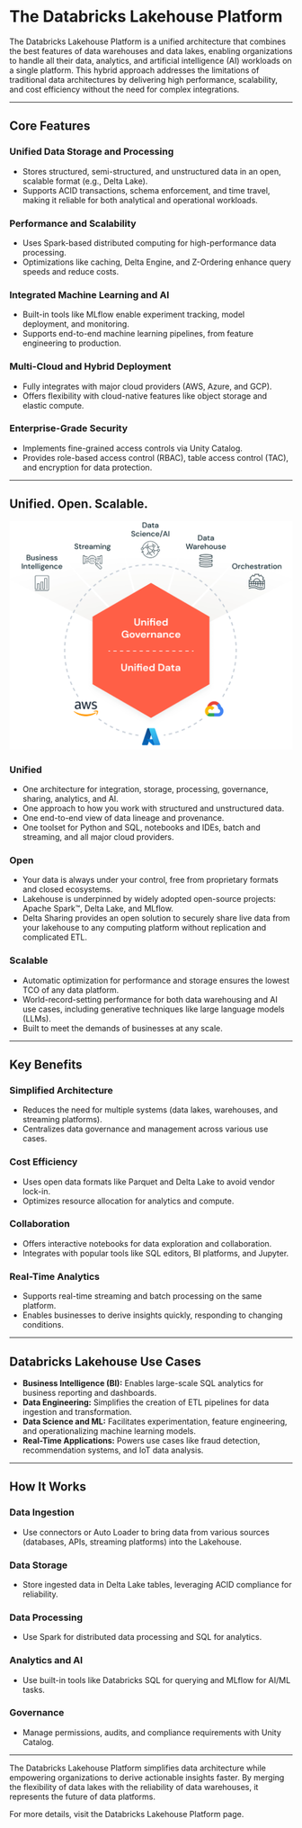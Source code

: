 # The Databricks Lakehouse Platform

The Databricks Lakehouse Platform is a unified architecture that combines the best features of data warehouses and data lakes, enabling organizations to handle all their data, analytics, and artificial intelligence (AI) workloads on a single platform. This hybrid approach addresses the limitations of traditional data architectures by delivering high performance, scalability, and cost efficiency without the need for complex integrations.

---

## Core Features

### Unified Data Storage and Processing
- Stores structured, semi-structured, and unstructured data in an open, scalable format (e.g., Delta Lake).
- Supports ACID transactions, schema enforcement, and time travel, making it reliable for both analytical and operational workloads.

### Performance and Scalability
- Uses Spark-based distributed computing for high-performance data processing.
- Optimizations like caching, Delta Engine, and Z-Ordering enhance query speeds and reduce costs.

### Integrated Machine Learning and AI
- Built-in tools like MLflow enable experiment tracking, model deployment, and monitoring.
- Supports end-to-end machine learning pipelines, from feature engineering to production.

### Multi-Cloud and Hybrid Deployment
- Fully integrates with major cloud providers (AWS, Azure, and GCP).
- Offers flexibility with cloud-native features like object storage and elastic compute.

### Enterprise-Grade Security
- Implements fine-grained access controls via Unity Catalog.
- Provides role-based access control (RBAC), table access control (TAC), and encryption for data protection.

---

## Unified. Open. Scalable.
![Unified. Open. Scalable](/images/unified_open_scalable.png)

### Unified
- One architecture for integration, storage, processing, governance, sharing, analytics, and AI.
- One approach to how you work with structured and unstructured data.
- One end-to-end view of data lineage and provenance.
- One toolset for Python and SQL, notebooks and IDEs, batch and streaming, and all major cloud providers.

### Open
- Your data is always under your control, free from proprietary formats and closed ecosystems.
- Lakehouse is underpinned by widely adopted open-source projects: Apache Spark™, Delta Lake, and MLflow.
- Delta Sharing provides an open solution to securely share live data from your lakehouse to any computing platform without replication and complicated ETL.

### Scalable
- Automatic optimization for performance and storage ensures the lowest TCO of any data platform.
- World-record-setting performance for both data warehousing and AI use cases, including generative techniques like large language models (LLMs).
- Built to meet the demands of businesses at any scale.

---

## Key Benefits

### Simplified Architecture
- Reduces the need for multiple systems (data lakes, warehouses, and streaming platforms).
- Centralizes data governance and management across various use cases.

### Cost Efficiency
- Uses open data formats like Parquet and Delta Lake to avoid vendor lock-in.
- Optimizes resource allocation for analytics and compute.

### Collaboration
- Offers interactive notebooks for data exploration and collaboration.
- Integrates with popular tools like SQL editors, BI platforms, and Jupyter.

### Real-Time Analytics
- Supports real-time streaming and batch processing on the same platform.
- Enables businesses to derive insights quickly, responding to changing conditions.

---

## Databricks Lakehouse Use Cases

- **Business Intelligence (BI):** Enables large-scale SQL analytics for business reporting and dashboards.
- **Data Engineering:** Simplifies the creation of ETL pipelines for data ingestion and transformation.
- **Data Science and ML:** Facilitates experimentation, feature engineering, and operationalizing machine learning models.
- **Real-Time Applications:** Powers use cases like fraud detection, recommendation systems, and IoT data analysis.

---

## How It Works

### Data Ingestion
- Use connectors or Auto Loader to bring data from various sources (databases, APIs, streaming platforms) into the Lakehouse.

### Data Storage
- Store ingested data in Delta Lake tables, leveraging ACID compliance for reliability.

### Data Processing
- Use Spark for distributed data processing and SQL for analytics.

### Analytics and AI
- Use built-in tools like Databricks SQL for querying and MLflow for AI/ML tasks.

### Governance
- Manage permissions, audits, and compliance requirements with Unity Catalog.

---

The Databricks Lakehouse Platform simplifies data architecture while empowering organizations to derive actionable insights faster. By merging the flexibility of data lakes with the reliability of data warehouses, it represents the future of data platforms.

For more details, visit the Databricks Lakehouse Platform page.
